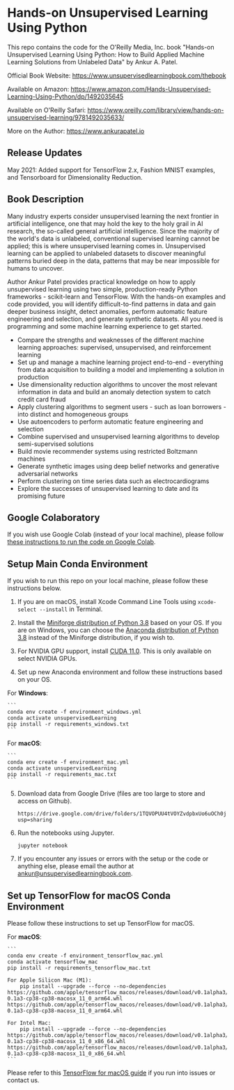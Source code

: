 # Hands-on Unsupervised Learning Using Python

This repo contains the code for the O'Reilly Media, Inc. book "Hands-on Unsupervised Learning Using Python: How to Build Applied Machine Learning Solutions from Unlabeled Data" by Ankur A. Patel.

Official Book Website: https://www.unsupervisedlearningbook.com/thebook

Available on Amazon: https://www.amazon.com/Hands-Unsupervised-Learning-Using-Python/dp/1492035645

Available on O'Reilly Safari: https://www.oreilly.com/library/view/hands-on-unsupervised-learning/9781492035633/

More on the Author: https://www.ankurapatel.io

## Release Updates

May 2021: Added support for TensorFlow 2.x, Fashion MNIST examples, and Tensorboard for Dimensionality Reduction.

## Book Description

Many industry experts consider unsupervised learning the next frontier in artificial intelligence, one that may hold the key to the holy grail in AI research, the so-called general artificial intelligence. Since the majority of the world's data is unlabeled, conventional supervised learning cannot be applied; this is where unsupervised learning comes in. Unsupervised learning can be applied to unlabeled datasets to discover meaningful patterns buried deep in the data, patterns that may be near impossible for humans to uncover.

Author Ankur Patel provides practical knowledge on how to apply unsupervised learning using two simple, production-ready Python frameworks - scikit-learn and TensorFlow. With the hands-on examples and code provided, you will identify difficult-to-find patterns in data and gain deeper business insight, detect anomalies, perform automatic feature engineering and selection, and generate synthetic datasets. All you need is programming and some machine learning experience to get started.

* Compare the strengths and weaknesses of the different machine learning approaches: supervised, unsupervised, and reinforcement learning
* Set up and manage a machine learning project end-to-end - everything from data acquisition to building a model and implementing a solution in production
* Use dimensionality reduction algorithms to uncover the most relevant information in data and build an anomaly detection system to catch credit card fraud
* Apply clustering algorithms to segment users - such as loan borrowers - into distinct and homogeneous groups
* Use autoencoders to perform automatic feature engineering and selection
* Combine supervised and unsupervised learning algorithms to develop semi-supervised solutions
* Build movie recommender systems using restricted Boltzmann machines
* Generate synthetic images using deep belief networks and generative adversarial networks
* Perform clustering on time series data such as electrocardiograms
* Explore the successes of unsupervised learning to date and its promising future

## Google Colaboratory

If you wish use Google Colab (instead of your local machine), please follow [these instructions to run the code on Google Colab](https://colab.research.google.com/github/aapatel09/handson-unsupervised-learning/blob/master/google_colab_setup.ipynb).

## Setup Main Conda Environment

If you wish to run this repo on your local machine, please follow these instructions below.

1) If you are on macOS, install Xcode Command Line Tools using ```xcode-select --install``` in Terminal.

2) Install the [Miniforge distribution of Python 3.8](https://github.com/conda-forge/miniforge#download) based on your OS. If you are on Windows, you can choose the [Anaconda distribution of Python 3.8](https://www.anaconda.com/products/individual) instead of the Miniforge distribution, if you wish to.

3) For NVIDIA GPU support, install [CUDA 11.0](https://developer.nvidia.com/cuda-11.0-download-archive). This is only available on select NVIDIA GPUs.

4) Set up new Anaconda environment and follow these instructions based on your OS.

For **Windows**:

    ```
	conda env create -f environment_windows.yml
	conda activate unsupervisedLearning
	pip install -r requirements_windows.txt
    ```

For **macOS**:

    ```
    conda env create -f environment_mac.yml
	conda activate unsupervisedLearning
	pip install -r requirements_mac.txt
    ```

5) Download data from Google Drive (files are too large to store and access on Github).

    ```
	https://drive.google.com/drive/folders/1TQVOPUU4tVOYZvdpbxUo6uOCh0jvWNhv?usp=sharing
    ```

6) Run the notebooks using Jupyter.

    ```
	jupyter notebook
    ```

7) If you encounter any issues or errors with the setup or the code or anything else, please email the author at ankur@unsupervisedlearningbook.com.

## Set up TensorFlow for macOS Conda Environment

Please follow these instructions to set up TensorFlow for macOS.

For **macOS**:

    ```
    conda env create -f environment_tensorflow_mac.yml
	conda activate tensorflow_mac
	pip install -r requirements_tensorflow_mac.txt

	For Apple Silicon Mac (M1):
		pip install --upgrade --force --no-dependencies https://github.com/apple/tensorflow_macos/releases/download/v0.1alpha3/tensorflow_macos-0.1a3-cp38-cp38-macosx_11_0_arm64.whl https://github.com/apple/tensorflow_macos/releases/download/v0.1alpha3/tensorflow_addons_macos-0.1a3-cp38-cp38-macosx_11_0_arm64.whl

	For Intel Mac:
		pip install --upgrade --force --no-dependencies https://github.com/apple/tensorflow_macos/releases/download/v0.1alpha3/tensorflow_macos-0.1a3-cp38-cp38-macosx_11_0_x86_64.whl https://github.com/apple/tensorflow_macos/releases/download/v0.1alpha3/tensorflow_addons_macos-0.1a3-cp38-cp38-macosx_11_0_x86_64.whl 
    ```

Please refer to this [TensorFlow for macOS guide](https://github.com/apple/tensorflow_macos/issues/153) if you run into issues or contact us.
